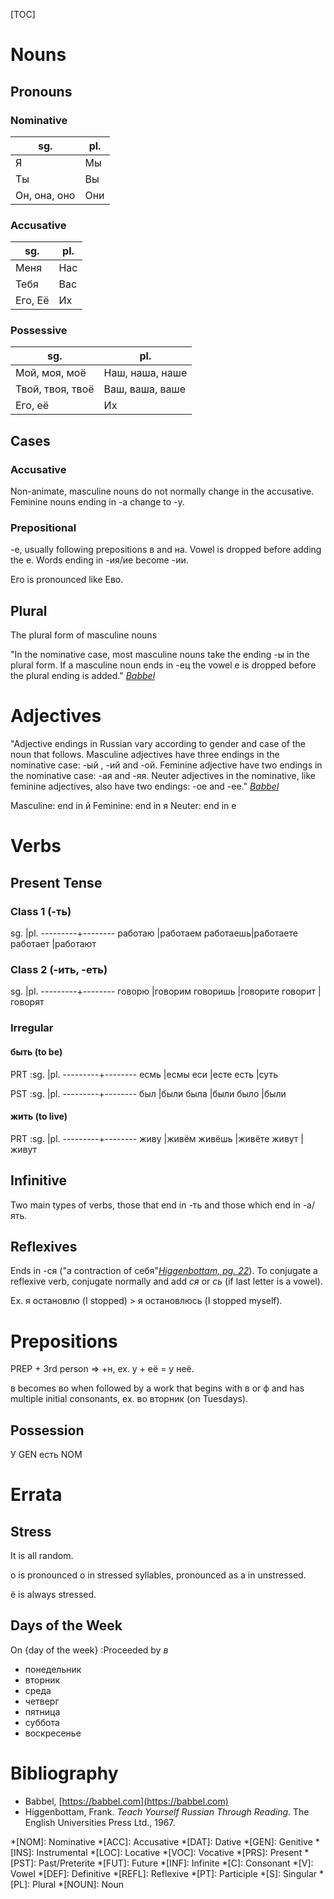 [TOC]

# Nouns

## Pronouns

### Nominative

sg.         | pl.
------------|-------
Я           | Мы
Ты          | Вы
Он, она, оно| Они

### Accusative

sg.         | pl.
------------|-------
Меня        | Нас
Тебя        | Вас
Его, Её     | Их

### Possessive

sg.              | pl.
-----------------|-------
Мой, моя, моё    | Наш, наша, наше
Твой, твоя, твоё | Ваш, ваша, ваше
Его, её          | Их

## Cases

### Accusative

Non-animate, masculine nouns do not normally change in the accusative. Feminine nouns ending in -а change to -у.

### Prepositional

-е, usually following prepositions в and на.
Vowel is dropped before adding the е.
Words ending in -ия/ие become -ии.

Его is pronounced like Ево.

## Plural

The plural form of masculine nouns

"In the nominative case, most masculine nouns take the ending -ы in the plural form. If a masculine noun ends in -ец the vowel e is dropped before the plural ending is added." <cite>[Babbel](#Babbel)</cite>

# Adjectives

"Adjective endings in Russian vary according to gender and case of the noun that follows. Masculine adjectives have three endings in the nominative case: -ый , -ий and -ой. Feminine adjective have two endings in the nominative case: -ая and -яя. Neuter adjectives in the nominative, like feminine adjectives, also have two endings: -ое and -ее." <cite>[Babbel](#Babbel)</cite>

Masculine: end in й
Feminine: end in я
Neuter: end in е

# Verbs

## Present Tense

### Class 1 (-ть)
sg.      |pl.
---------+-------- 
работаю  |работаем
работаешь|работаете
работает |работают

### Class 2 (-ить, -еть)
sg.      |pl.
---------+-------- 
говорю   |говорим
говоришь |говорите
говорит  |говорят

### Irregular

#### быть (to be)

PRT
:sg.      |pl.
---------+-------- 
есмь     |есмы
еси      |есте
есть     |суть

PST
:sg.      |pl.
---------+-------- 
был      |были
была     |были
было     |были



#### жить (to live)

PRT
:sg.      |pl.
---------+-------- 
живу     |живём
живёшь   |живёте
живут    |живут


## Infinitive

Two main types of verbs, those that end in -ть and those which end in -а/ять.

## Reflexives

Ends in -ся ("a contraction of себя"<cite>[Higgenbottam, pg. 22](#Higgenbottam)</cite>). To conjugate a reflexive verb, conjugate normally and add _ся_ or _сь_ (if last letter is a vowel).

Ex. я остановлю (I stopped) > я остановлюсь (I stopped myself).

# Prepositions

PREP + 3rd person => +н, ex. у + её = у неё.

в becomes во when followed by a work that begins with в or ф and has multiple initial consonants, ex. во вторник (on Tuesdays).

## Possession

У GEN есть NOM

# Errata

## Stress

It is all random.

о is pronounced о in stressed syllables, pronounced as а in unstressed.

ё is always stressed.

## Days of the Week

On {day of the week}
:Proceeded by _в_

* понедельник
* вторник
* среда
* четверг
* пятница
* суббота
* воскресенье

# Bibliography
* <source id="Babbel">Babbel, [https://babbel.com](https://babbel.com)</source>
* <source id="Higgenbottam">Higgenbottam, Frank. _Teach Yourself Russian Through Reading_. The English Universities Press Ltd., 1967.</source>

<!-- Abbreviations -->
*[NOM]: Nominative
*[ACC]: Accusative
*[DAT]: Dative
*[GEN]: Genitive
*[INS]: Instrumental
*[LOC]: Locative
*[VOC]: Vocative
*[PRS]: Present
*[PST]: Past/Preterite
*[FUT]: Future
*[INF]: Infinite
*[C]: Consonant
*[V]: Vowel
*[DEF]: Definitive
*[REFL]: Reflexive
*[PT]: Participle
*[S]: Singular
*[PL]: Plural
*[NOUN]: Noun